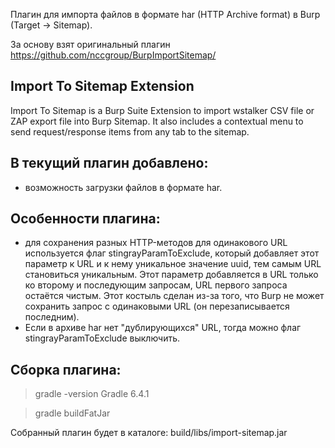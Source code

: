 Плагин для импорта файлов в формате har (HTTP Archive format) в Burp (Target -> Sitemap).

За основу взят оригинальный плагин https://github.com/nccgroup/BurpImportSitemap/

## Import To Sitemap Extension

Import To Sitemap is a Burp Suite Extension to import wstalker CSV file or ZAP export file into Burp Sitemap. It also includes a contextual menu to send request/response items from any tab to the sitemap.



## В текущий плагин добавлено:
- возможность загрузки файлов в формате har.

## Особенности плагина:
- для сохранения разных HTTP-методов для одинакового URL используется флаг stingrayParamToExclude,
который добавляет этот параметр к URL и к нему уникальное значение uuid, тем самым URL становиться уникальным.
Этот параметр добавляется в URL только ко второму и последующим запросам, URL первого запроса остаётся чистым.
Этот костыль сделан из-за того, что Burp не может сохранить запрос с одинаковыми URL (он перезаписывается последним).
- Если в архиве har нет "дублирующихся" URL, тогда можно флаг stingrayParamToExclude выключить.

## Сборка плагина:
> gradle -version
Gradle 6.4.1

> gradle buildFatJar

Собранный плагин будет в каталоге: build/libs/import-sitemap.jar



